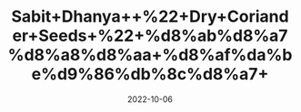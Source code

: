 ---
title: 'Sabit+Dhanya++%22+Dry+Coriander+Seeds+%22+%d8%ab%d8%a7%d8%a8%d8%aa+%d8%af%da%be%d9%86%db%8c%d8%a7+'
date: '2022-10-06' 
metatag: '' 
inventory: '0' 
draft: false 
# meta description 
shortDescripton: 'The+herb%ef%bf%bdacts+as+a+diuretic%2c+which+can+help+flush+extra+sodium+from+your+system+and+reduce+your+blood+pressure.'
description: 'Spices'
longdescription: ''
featured: True
# product Price
price: '160.0'
# Product Short Description
shortDescription: 'The+herb%ef%bf%bdacts+as+a+diuretic%2c+which+can+help+flush+extra+sodium+from+your+system+and+reduce+your+blood+pressure.'
productID: '291BF004-3326-ED11-9968-005056B3A416'
type: 'products'
category: 'Spices' 
thumnailproduct: 'https://eraconnect.blob.core.windows.net/product-images/aminsaddiquidawakhana/291BF004-3326-ED11-9968-005056B3A416.webp' 
images:
  - image: 'https://eraconnect.blob.core.windows.net/product-images/aminsaddiquidawakhana/291BF004-3326-ED11-9968-005056B3A416.webp'  
Variants:
---